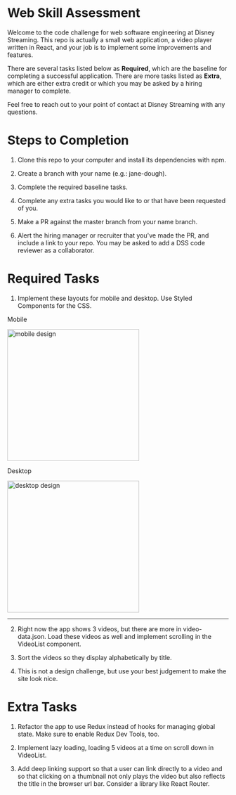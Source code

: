 # Web Skill Assessment

Welcome to the code challenge for web software engineering at Disney Streaming. This repo is actually a small web application, a video player written in React, and your job is to implement some improvements and features.

There are several tasks listed below as **Required**, which are the baseline for completing a successful application. There are more tasks listed as **Extra**, which are either extra credit or which you may be asked by a hiring manager to complete.

Feel free to reach out to your point of contact at Disney Streaming with any questions.

# Steps to Completion

1) Clone this repo to your computer and install its dependencies with npm.

2) Create a branch with your name (e.g.: jane-dough).

3) Complete the required baseline tasks.

4) Complete any extra tasks you would like to or that have been requested of you.

5) Make a PR against the master branch from your name branch.

6) Alert the hiring manager or recruiter that you've made the PR, and include a link to your repo. You may be asked to add a DSS code reviewer as a collaborator.

# Required Tasks

1) Implement these layouts for mobile and desktop. Use Styled Components for the CSS.

Mobile

<img alt="mobile design" src="https://fed-dss-challenge-qa.s3.amazonaws.com/assets/img/mobile-design.png" width="300">

Desktop

<img alt="desktop design" src="https://fed-dss-challenge-qa.s3.amazonaws.com/assets/img/desktop-design.png" width="300">
<hr>

2) Right now the app shows 3 videos, but there are more in video-data.json. Load these videos as well and implement scrolling in the VideoList component.

3) Sort the videos so they display alphabetically by title.

4) This is not a design challenge, but use your best judgement to make the site look nice.

# Extra Tasks

1) Refactor the app to use Redux instead of hooks for managing global state. Make sure to enable Redux Dev Tools, too.

2) Implement lazy loading, loading 5 videos at a time on scroll down in VideoList.

3) Add deep linking support so that a user can link directly to a video and so that clicking on a thumbnail not only plays the video but also reflects the title in the browser url bar. Consider a library like React Router.
